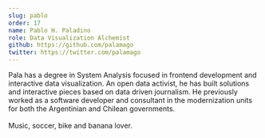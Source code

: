 ```yaml
---
slug: pablo
order: 17
name: Pablo H. Paladino
role: Data Visualization Alchemist
github: https://github.com/palamago
twitter: https://twitter.com/palamago
---
```


Pala has a degree in System Analysis focused in frontend development and interactive data visualization. An open data activist, he has built solutions and interactive pieces based on data driven journalism. He previously worked as a software developer and consultant in the modernization units for both the Argentinian and Chilean governments.
<br /><br />
Music, soccer, bike and banana lover.

